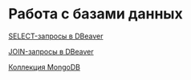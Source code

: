 # Работа с базами данных
[SELECT-запросы в DBeaver](https://docs.google.com/spreadsheets/d/1NhvkgHA4OBr6P2XT5h_eNW7OxCzQc-nIT8JCKDW77iU/edit#gid=0)

[JOIN-запросы в DBeaver](https://docs.google.com/spreadsheets/d/1WAz8BGsUNWaGs1rd2coM8tfLYWOoeoKyAGIyAH_wNyU/edit#gid=0)

[Коллекция MongoDB](https://docs.google.com/spreadsheets/d/1mXheP_Ent72rMEB2zf9nn7adAU6L4o9JHIYk3fszCNc/edit#gid=0)
